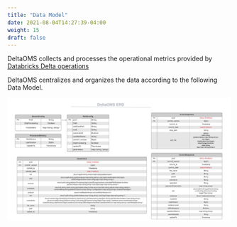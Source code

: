 ```yaml
---
title: "Data Model"
date: 2021-08-04T14:27:39-04:00
weight: 15
draft: false
---
```


DeltaOMS collects and processes the operational metrics provided by [Databricks Delta operations](https://docs.databricks.com/delta/delta-utility.html#operation-metrics-keys)

DeltaOMS centralizes and organizes the data according to the following Data Model.

![Delta OMS ERD](/images/DeltaOMS_ERD.png)

